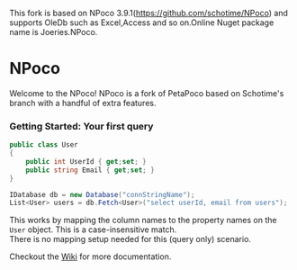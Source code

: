This fork is based on NPoco 3.9.1(https://github.com/schotime/NPoco) and supports OleDb such as Excel,Access and so on.Online Nuget package name is Joeries.NPoco.

NPoco
=====

Welcome to the NPoco! NPoco is a fork of PetaPoco based on Schotime's branch with a handful of extra features.

### Getting Started: Your first query

```csharp
public class User 
{
    public int UserId { get;set; }
    public string Email { get;set; }
}

IDatabase db = new Database("connStringName");
List<User> users = db.Fetch<User>("select userId, email from users");
```

This works by mapping the column names to the property names on the ``User`` object. This is a case-insensitive match.  
There is no mapping setup needed for this (query only) scenario. 

Checkout the [Wiki](https://github.com/schotime/NPoco/wiki/Home) for more documentation.
